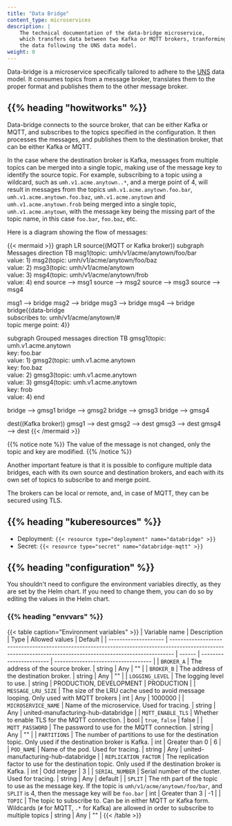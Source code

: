 ```yaml
---
title: "Data Bridge"
content_type: microservices
description: |
    The technical documentation of the data-bridge microservice,
    which transfers data between two Kafka or MQTT brokers, tranforming
    the data following the UNS data model.
weight: 0
---
```


<!-- overview -->
Data-bridge is a microservice specifically tailored to adhere to the
[UNS](https://learn.umh.app/lesson/navigating-data-flow-understanding-data-models/)
data model. It consumes topics from a message broker, translates them to
the proper format and publishes them to the other message broker.

<!-- body -->

## {{% heading "howitworks" %}}

Data-bridge connects to the source broker, that can be either Kafka or MQTT,
and subscribes to the topics specified in the configuration. It then processes
the messages, and publishes them to the destination broker, that can be either
Kafka or MQTT.

In the case where the destination broker is Kafka, messages from multiple topics
can be merged into a single topic, making use of the message key to identify
the source topic.
For example, subscribing to a topic using a wildcard, such as
`umh.v1.acme.anytown..*`, and a merge point of 4, will result in
messages from the topics `umh.v1.acme.anytown.foo.bar`,
`umh.v1.acme.anytown.foo.baz`, `umh.v1.acme.anytown` and `umh.v1.acme.anytown.frob`
being merged into a single topic, `umh.v1.acme.anytown`, with the message key
being the missing part of the topic name, in this case `foo.bar`, `foo.baz`, etc.

Here is a diagram showing the flow of messages:

{{< mermaid >}}
graph LR
source((MQTT or Kafka broker))
subgraph Messages
direction TB
msg1(topic: umh/v1/acme/anytown/foo/bar<br>value: 1)
msg2(topic: umh/v1/acme/anytown/foo/baz<br>value: 2)
msg3(topic: umh/v1/acme/anytown<br>value: 3)
msg4(topic: umh/v1/acme/anytown/frob<br>value: 4)
end
source --> msg1
source --> msg2
source --> msg3
source --> msg4

msg1 --> bridge
msg2 --> bridge
msg3 --> bridge
msg4 --> bridge
bridge{{data-bridge<br>subscribes to: umh/v1/acme/anytown/#<br>topic merge point: 4}}

subgraph Grouped messages
direction TB
gmsg1(topic: umh.v1.acme.anytown<br>key: foo.bar<br>value: 1)
gmsg2(topic: umh.v1.acme.anytown<br>key: foo.baz<br>value: 2)
gmsg3(topic: umh.v1.acme.anytown<br>value: 3)
gmsg4(topic: umh.v1.acme.anytown<br>key: frob<br>value: 4)
end

bridge --> gmsg1
bridge --> gmsg2
bridge --> gmsg3
bridge --> gmsg4

dest((Kafka broker))
gmsg1 --> dest
gmsg2 --> dest
gmsg3 --> dest
gmsg4 --> dest
{{< /mermaid >}}

{{% notice note %}}
The value of the message is not changed, only the topic and key are modified.
{{% /notice %}}

Another important feature is that it is possible to configure multiple data
bridges, each with its own source and destination brokers, and each with its
own set of topics to subscribe to and merge point.

The brokers can be local or remote, and, in case of MQTT, they can be secured
using TLS.

## {{% heading "kuberesources" %}}

- Deployment: `{{< resource type="deployment" name="databridge" >}}`
- Secret: `{{< resource type="secret" name="databridge-mqtt" >}}`

## {{% heading "configuration" %}}

You shouldn't need to configure the environment variables directly, as they are
set by the Helm chart. If you need to change them, you can do so by editing the
values in the Helm chart.

### {{% heading "envvars" %}}

{{< table caption="Environment variables" >}}
| Variable name        | Description                                                                                                                                                   | Type   | Allowed values          | Default                             |
| -------------------- | ------------------------------------------------------------------------------------------------------------------------------------------------------------- | ------ | ----------------------- | ----------------------------------- |
| `BROKER_A`           | The address of the source broker.                                                                                                                             | string | Any                     | ""                                  |
| `BROKER_B`           | The address of the destination broker.                                                                                                                        | string | Any                     | ""                                  |
| `LOGGING_LEVEL`      | The logging level to use.                                                                                                                                     | string | PRODUCTION, DEVELOPMENT | PRODUCTION                          |
| `MESSAGE_LRU_SIZE`   | The size of the LRU cache used to avoid message looping. Only used with MQTT brokers                                                                          | int    | Any                     | 1000000                             |
| `MICROSERVICE_NAME`  | Name of the microservice. Used for tracing.                                                                                                                   | string | Any                     | united-manufacturing-hub-databridge |
| `MQTT_ENABLE_TLS`    | Whether to enable TLS for the MQTT connection.                                                                                                                | bool   | `true`, `false`         | false                               |
| `MQTT_PASSWORD`      | The password to use for the MQTT connection.                                                                                                                  | string | Any                     | ""                                  |
| `PARTITIONS`         | The number of partitions to use for the destination topic. Only used if the destination broker is Kafka.                                                      | int    | Greater than 0          | 6                                   |
| `POD_NAME`           | Name of the pod. Used for tracing.                                                                                                                            | string | Any                     | united-manufacturing-hub-databridge |
| `REPLICATION_FACTOR` | The replication factor to use for the destination topic. Only used if the destination broker is Kafka.                                                        | int    | Odd integer             | 3                                   |
| `SERIAL_NUMBER`      | Serial number of the cluster. Used for tracing.                                                                                                               | string | Any                     | default                             |
| `SPLIT`              | The nth part of the topic to use as the message key. If the topic is `umh/v1/acme/anytown/foo/bar`, and `SPLIT` is 4, then the message key will be `foo.bar`  | int    | Greater than 3          | -1                                  |
| `TOPIC`              | The topic to subscribe to. Can be in either MQTT or Kafka form. Wildcards (`#` for MQTT, `.*` for Kafka) are allowed in order to subscribe to multiple topics | string | Any                     | ""                                  |
{{< /table >}}
